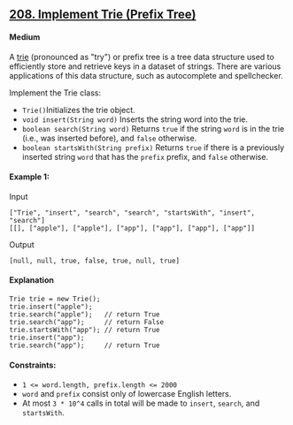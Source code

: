 ## [208. Implement Trie (Prefix Tree)](https://leetcode.com/problems/implement-trie-prefix-tree/description/?envType=study-plan-v2&envId=top-interview-150)

#### Medium

A [trie](https://en.wikipedia.org/wiki/Trie) (pronounced as "try") or prefix tree is a tree data structure used to efficiently store and retrieve keys in a dataset of strings. There are various applications of this data structure, such as autocomplete and spellchecker.

Implement the Trie class:

- ```Trie()```Initializes the trie object.
- ```void insert(String word)``` Inserts the string word into the trie.
- ```boolean search(String word)``` Returns ```true``` if the string ```word``` is in the trie (i.e., was inserted before), and ```false``` otherwise.
- ```boolean startsWith(String prefix)``` Returns ```true``` if there is a previously inserted string ```word``` that has the ```prefix``` prefix, and ```false``` otherwise.
 

#### Example 1:
Input
```
["Trie", "insert", "search", "search", "startsWith", "insert", "search"]
[[], ["apple"], ["apple"], ["app"], ["app"], ["app"], ["app"]]
```
Output
```
[null, null, true, false, true, null, true]
```

#### Explanation
```
Trie trie = new Trie();
trie.insert("apple");
trie.search("apple");   // return True
trie.search("app");     // return False
trie.startsWith("app"); // return True
trie.insert("app");
trie.search("app");     // return True
```
 

#### Constraints:
- ```1 <= word.length, prefix.length <= 2000```
- ```word``` and ```prefix``` consist only of lowercase English letters.
- At most ```3 * 10^4``` calls in total will be made to ```insert```, ```search```, and ```startsWith```.